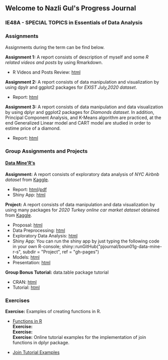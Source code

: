 ## Welcome to Nazli Gul's Progress Journal
### IE48A - SPECIAL TOPICS in Essentials of Data Analysis


### Assignments
Assignments during the term can be find below.<br>

**Assignment 1:**  A report consists of description of myself and some *R related videos and posts* by using Rmarkdown. 

- R Videos and Posts Review: [html](https://pjournal.github.io/boun01-NazliGul/Assignment-1-RmarkdownFile_.html)<br>

**Assignment 2:** A report consists of data manipulation and visualization by using dpylr and ggplot2 packages for *EXIST July,2020 dataset*.

- Report: [html](https://pjournal.github.io/boun01-NazliGul/Assignment-2-July-Report.html)

**Assignment 3:** A report consists of data manipulation and data visualization by using dplyr and ggplot2 packages for *Diamonds dataset*. In addition, Principal Component Analysis, and K-Means algorithm are practiced, at the end Generalized Linear model and CART model are studied in order to estime price of a diamond.

- Report: [html](https://pjournal.github.io/boun01-NazliGul/Assignment-Diamonds2.html)<br>

### **Group Assignments and Projects**
#### [Data Mine'R's](https://pjournal.github.io/boun01g-data-mine-r-s/)

**Assignment:** A report consists of exploratory data analysis of *NYC Airbnb dataset* from [Kaggle](https://www.kaggle.com/dgomonov/new-york-city-airbnb-open-data).

- Report: [html](https://pjournal.github.io/boun01g-data-mine-r-s/Assignment/Airbnb.html)/[pdf](https://pjournal.github.io/boun01g-data-mine-r-s/Assignment/Airbnb.pdf)
- Shiny App: [html](https://pjournal.github.io/boun01g-data-mine-r-s/Assignment/Airbnb_Shiny.html)

**Project:** A report consists of data manipulation and data visualization by using many packages for *2020 Turkey online car market dataset* obtained from [Kaggle](https://www.kaggle.com/alpertemel/turkey-car-market-2020).

- Proposal: [html](https://pjournal.github.io/boun01g-data-mine-r-s/Project/Proposal.html)
- Data Preprocessing: [html](https://pjournal.github.io/boun01g-data-mine-r-s/Project/Preprocessing.html)
- Exploratory Data Analysis: [html](https://pjournal.github.io/boun01g-data-mine-r-s/Project/ExploratoryDataAnalysis.html)
- Shiny App: You can run the shiny app by just typing the following code in your own R-console; shiny::runGitHub("pjournal/boun01g-data-mine-r-s", subdir = "Project", ref = "gh-pages")
- Models: [html](https://pjournal.github.io/boun01g-data-mine-r-s/Project/Model.html)
- Presentation: [html](https://pjournal.github.io/boun01g-data-mine-r-s/Project/Presentation.html#1)

**Group Bonus Tutorial:** data.table package tutorial

- CRAN: [html](https://cran.r-project.org/web/packages/data.table/index.html)
- Tutorial: [html](https://pjournal.github.io/boun01g-data-mine-r-s/data.table/datatable.html)

### Exercises

**Exercise:** Examples of creating functions in R.

- [Functions in R](https://pjournal.github.io/boun01-NazliGul/Exercise-1.html)<br>
**Exercise:** <br>
**Exercise:** <br>
**Exercise:** Online tutorial examples for the implementation of join functions in dplyr package.

- [Join Tutorial Examples](https://pjournal.github.io/boun01-NazliGul/Exercise-3.html)


